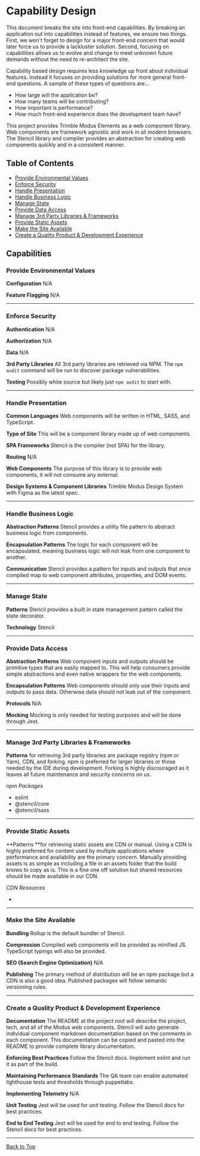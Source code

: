 # Capability Design

This document breaks the site into front-end capabilities. By breaking an application out into capabilities instead of features, we ensure two things. First, we won't forget to design for a major front-end concern that would later force us to provide a lackluster solution. Second, focusing on capabilities allows us to evolve and change to meet unknown future demands without the need to re-architect the site.

Capability based design requires less knowledge up front about individual features. Instead it focuses on providing solutions for more general front-end questions. A sample of these types of questions are...

- How large will the application be?
- How many teams will be contributing?
- How important is performance?
- How much front-end experience does the development team have?

This project provides Trimble Modus Elements as a web component library. Web components are framework agnostic and work in all modern browsers. The Stencil library and compiler provides an abstraction for creating web components quickly and in a consistent manner.

## Table of Contents

- [Provide Environmental Values](#provide-environmental-values)
- [Enforce Security](#enforce-security)
- [Handle Presentation](#handle-presentation)
- [Handle Business Logic](#handle-business-logic)
- [Manage State](#manage-state)
- [Provide Data Access](#provide-data-access)
- [Manage 3rd Party Libraries & Frameworks](#manage-3rd-party-libraries-&-frameworks)
- [Provide Static Assets](#provide-static-assets)
- [Make the Site Available](#make-the-site-available)
- [Create a Quality Product & Development Experience](#create-a-quality-product-&-development-experience)

## Capabilities

### Provide Environmental Values

**Configuration** N/A

**Feature Flagging** N/A

------

### Enforce Security

**Authentication** N/A

**Authorization** N/A

**Data** N/A

**3rd Party Libraries** All 3rd party libraries are retrieved via NPM. The `npm audit` command will be run to discover package vulnerabilities.

**Testing** Possibly white source but likely just `npm audit` to start with.

------

### Handle Presentation

**Common Languages** Web components will be written in HTML, SASS, and TypeScript.

**Type of Site** This will be a component library made up of web components.

**SPA Frameworks** Stencil is the compiler (not SPA) for the library.

**Routing** N/A

**Web Components** The purpose of this library is to provide web components, it will not consume any external.

**Design Systems & Component Libraries** Trimble Modus Design System with Figma as the latest spec.

------

### Handle Business Logic

**Abstraction Patterns** Stencil provides a utility file pattern to abstract business logic from components.

**Encapsulation Patterns** The logic for each component will be encapsulated, meaning business logic will not leak from one component to another.

**Communication** Stencil provides a pattern for inputs and outputs that once compiled map to web component attributes, properties, and DOM events.

------

### Manage State

**Patterns** Stencil provides a built in state management pattern called the state decorator.

**Technology** Stencil

------

### Provide Data Access

**Abstraction Patterns** Web component inputs and outputs should be primitive types that are easily mapped to. This will help consumers provide simple abstractions and even native wrappers for the web components.

**Encapsulation Patterns** Web components should only use their inputs and outputs to pass data. Otherwise data should not leak out of the component.

**Protocols** N/A

**Mocking** Mocking is only needed for testing purposes and will be done through Jest.

------

### Manage 3rd Party Libraries & Frameworks

**Patterns** for retrieving 3rd party libraries are package registry (npm or Yarn), CDN, and forking. npm is preferred for larger libraries or those needed by the IDE during development. Forking is highly discouraged as it leaves all future maintenance and security concerns on us.

*npm Packages*

- eslint
- @stencil/core
- @stencil/sass

------

### Provide Static Assets

**Patterns **for retrieving static assets are CDN or manual. Using a CDN is highly preferred for content used by multiple applications where performance and availability are the primary concern. Manually providing assets is as simple as including a file in an assets folder that the build knows to copy as is. This is a fine one off solution but shared resources should be made available in our CDN.

*CDN Resources*

-

------

### Make the Site Available

**Bundling** Rollup is the default bundler of Stencil.

**Compression** Compiled web components will be provided as minified JS. TypeScript typings will also be provided.

**SEO (Search Engine Optimization)** N/A

**Publishing** The primary method of distribution will be an npm package but a CDN is also a good idea. Published packages will follow semantic versioning rules.

------

### Create a Quality Product & Development Experience

**Documentation** The README at the project root will describe the project, tech, and all of the Modus web components. Stencil will auto generate individual component markdown documentation based on the comments in each component. This documentation can be copied and pasted into the README to provide complete library documentation.

**Enforcing Best Practices** Follow the Stencil docs. Implement eslint and run it as part of the build.

**Maintaining Performance Standards** The QA team can enable automated lighthouse tests and thresholds through puppetlabs.

**Implementing Telemetry** N/A

**Unit Testing** Jest will be used for unit testing. Follow the Stencil docs for best practices.

**End to End Testing** Jest will be used for end to end testing. Follow the Stencil docs for best practices.

------

[Back to Top](#capability-design)